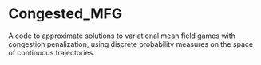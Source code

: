 # Congested_MFG
A code to approximate solutions to variational mean field games with congestion penalization, using discrete probability measures on the space of continuous trajectories. 
